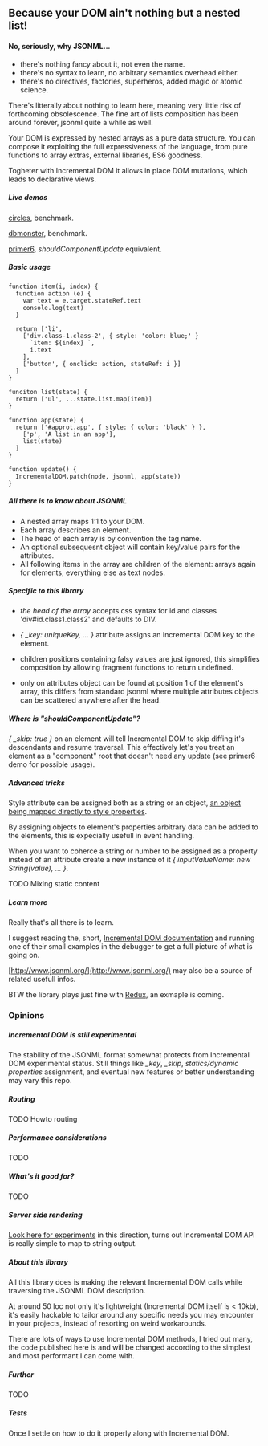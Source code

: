 ## Because your DOM ain't nothing but a nested list!

#### No, seriously, why JSONML...
- there's nothing fancy about it, not even the name.
- there's no syntax to learn, no arbitrary semantics overhead either.
- there's no directives, factories, superheros, added magic or atomic science.

There's litterally about nothing to learn here, meaning very little risk of forthcoming obsolescence. The fine art of lists composition has been around forever, jsonml quite a while as well.

Your DOM is expressed by nested arrays as a pure data structure. You can compose it exploiting the full expressiveness of the language, from pure functions to array extras, external libraries, ES6 goodness.

Togheter with Incremental DOM it allows in place DOM mutations, which leads to declarative views.

##### Live demos
[circles](http://paolocaminiti.github.io/incremental-dom-jsonml/demo/circles), benchmark.

[dbmonster](http://paolocaminiti.github.io/incremental-dom-jsonml/demo/dbmonster), benchmark.

[primer6](http://paolocaminiti.github.io/incremental-dom-jsonml/demo/primer6), *shouldComponentUpdate* equivalent.

##### Basic usage
```
function item(i, index) {
  function action (e) {
    var text = e.target.stateRef.text
    console.log(text)
  }

  return ['li',
    ['div.class-1.class-2', { style: 'color: blue;' }
      `item: ${index} `,
      i.text
    ],
    ['button', { onclick: action, stateRef: i }]
  ]
}

funciton list(state) {
  return ['ul', ...state.list.map(item)]
}

function app(state) {
  return ['#approt.app', { style: { color: 'black' } },
    ['p', 'A list in an app'],
    list(state)
  ]
}

function update() {
  IncrementalDOM.patch(node, jsonml, app(state))
}
```

##### All there is to know about JSONML
- A nested array maps 1:1 to your DOM.
- Each array describes an element.
- The head of each array is by convention the tag name.
- An optional subsequesnt object will contain key/value pairs for the attributes.
- All following items in the array are children of the element: arrays again for elements, everything else as text nodes.

##### Specific to this library
- *the head of the array* accepts css syntax for id and classes 'div#id.class1.class2' and defaults to DIV.

- *{ _key: uniqueKey, ... }* attribute assigns an Incremental DOM key to the element.

- children positions containing falsy values are just ignored, this simplifies composition by allowing fragment functions to return undefined.

- only on attributes object can be found at position 1 of the element's array, this differs from standard jsonml where multiple attributes objects can be scattered anywhere after the head.

##### Where is "shouldComponentUpdate"?
*{ _skip: true }* on an element will tell Incremental DOM to skip diffing it's descendants and resume traversal. This effectively let's you treat an element as a "component" root that doesn't need any update (see primer6 demo for possible usage).

##### Advanced tricks
Style attribute can be assigned both as a string or an object, [an object being mapped directly to style properties](http://google.github.io/incremental-dom/#rendering-dom/applying-styles).

By assigning objects to element's properties arbitrary data can be added to the elements, this is expecially usefull in event handling.

When you want to coherce a string or number to be assigned as a property instead of an attribute create a new instance of it *{ inputValueName: new String(value), ... }*.

TODO Mixing static content

##### Learn more
Really that's all there is to learn.

I suggest reading the, short, [Incremental DOM documentation](http://google.github.io/incremental-dom/#about) and running one of their small examples in the debugger to get a full picture of what is going on.

[http://www.jsonml.org/](http://www.jsonml.org/) may also be a source of related usefull infos.

BTW the library plays just fine with [Redux](https://github.com/rackt/redux), an exmaple is coming.

### Opinions

##### Incremental DOM is still experimental
The stability of the JSONML format somewhat protects from Incremental DOM experimental status. Still things like *_key*, *_skip*, *statics/dynamic properties* assignment, and eventual new features or better understanding may vary this repo.

##### Routing
TODO Howto routing

##### Performance considerations
TODO

##### What's it good for?
TODO

##### Server side rendering
[Look here for experiments](https://github.com/paolocaminiti/incremental-dom-to-string) in this direction, turns out Incremental DOM API is really simple to map to string output.

##### About this library
All this library does is making the relevant Incremental DOM calls while traversing the JSONML DOM description.

At around 50 loc not only it's lightweight (Incremental DOM itself is < 10kb), it's easily hackable to tailor around any specific needs you may encounter in your projects, instead of resorting on weird workarounds.

There are lots of ways to use Incremental DOM methods, I tried out many, the code published here is and will be changed according to the simplest and most performant I can come with.

##### Further
TODO

##### Tests
Once I settle on how to do it properly along with Incremental DOM.
